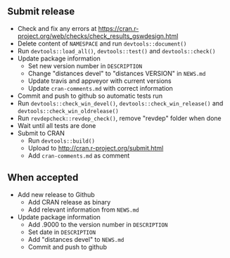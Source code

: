## Submit release

* Check and fix any errors at https://cran.r-project.org/web/checks/check_results_gswdesign.html
* Delete content of `NAMESPACE` and run `devtools::document()`
* Run `devtools::load_all()`, `devtools::test()` and `devtools::check()`
* Update package information
    - Set new version number in `DESCRIPTION`
    - Change "distances devel" to "distances VERSION" in `NEWS.md`
    - Update travis and appveyor with current versions
    - Update `cran-comments.md` with correct information
* Commit and push to github so automatic tests run
* Run `devtools::check_win_devel()`, `devtools::check_win_release()` and `devtools::check_win_oldrelease()`
* Run `revdepcheck::revdep_check()`, remove "revdep" folder when done
* Wait until all tests are done
* Submit to CRAN
	- Run `devtools::build()`
	- Upload to http://cran.r-project.org/submit.html
	- Add `cran-comments.md` as comment


## When accepted

* Add new release to Github
	- Add CRAN release as binary
	- Add relevant information from `NEWS.md`
* Update package information
	- Add .9000 to the version number in `DESCRIPTION`
	- Set date in `DESCRIPTION`
	- Add "distances devel" to `NEWS.md`
	- Commit and push to github
